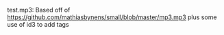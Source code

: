 test.mp3: Based off of https://github.com/mathiasbynens/small/blob/master/mp3.mp3 plus some use of id3 to add tags